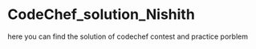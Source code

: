 # CodeChef_solution_Nishith
here you can find the solution of codechef contest and practice porblem
